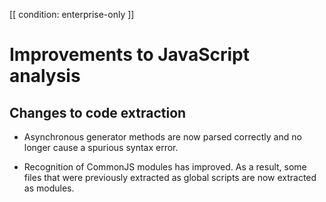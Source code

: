 [[ condition: enterprise-only ]]

# Improvements to JavaScript analysis

## Changes to code extraction

* Asynchronous generator methods are now parsed correctly and no longer cause a spurious syntax error.

* Recognition of CommonJS modules has improved. As a result, some files that were previously extracted as
  global scripts are now extracted as modules.
